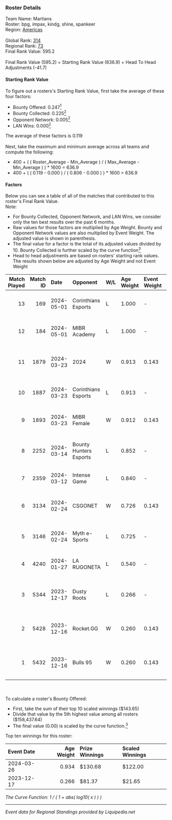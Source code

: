 ### Roster Details<br />
Team Name: Martians<br />
Roster: bpg, impax, kindg, shine, spankeer<br />
Region: [Americas]( ../standings_americas.md)<br />
<br />
Global Rank: [314](../standings_global.md)<br />
Regional Rank: [73]( ../standings_americas.md)<br />
Final Rank Value:  595.2<br />
<br />
Final Rank Value (595.2) = Starting Rank Value (636.9) + Head To Head Adjustments (-41.7)<br />

#### Starting Rank Value<br />
To figure out a rosters's Starting Rank Value, first take the average of these four factors:<br />
- Bounty Offered: 0.247[<sup>1</sup>](#table2)
- Bounty Collected: 0.225[<sup>2</sup>](#table1)
- Opponent Network: 0.005[<sup>2</sup>](#table1)
- LAN Wins: 0.000[<sup>2</sup>](#table1)

The average of these factors is 0.119<br />
<br />
Next, take the maximum and minimum average across all teams and compute the following:<br />
- 400 + ( ( Roster_Average - Min_Average ) / ( Max_Average - Min_Average ) ) * 1600 = 636.9
- 400 + ( ( 0.119 - 0.000 ) / ( 0.806 - 0.000 ) ) * 1600 = 636.9


#### Factors<br />
Below you can see a table of all of the matches that contributed to this roster's Final Rank Value.<br />
Note:<br />

- For Bounty Collected, Opponent Network, and LAN Wins, we consider only the ten best results over the past 6 months.
- Raw values for those factors are multiplied by Age Weight. Bounty and Opponent Network values are also multiplied by Event Weight. The adjusted value is shown in parenthesis.
- The final value for a factor is the total of its adjusted values divided by 10. Bounty Collected is further scaled by the curve function[<sup>3</sup>](#curveFunction)
- Head to head adjustments are based on rosters' starting rank values. The results shown below are adjusted by Age Weight and not Event Weight
<span id="table1"></span><br />


| Match Played | Match ID | Date       | Opponent               | W/L | Age Weight | Event Weight | Bounty Collected | Opponent Network | LAN Wins      | H2H Adj. | Roster                                  |
| -: | -: | :- | :- | :- | :- | :- | :- | :- | :- | -: | :- |
|           13 |      169 | 2024-05-01 | Corinthians Esports    | L   | 1.000      | -            | -                | -                | -             |   -13.90 | bpg, impax, kindg, shine, spankeer      |
|           12 |      184 | 2024-05-01 | MIBR Academy           | L   | 1.000      | -            | -                | -                | -             |   -11.23 | bpg, impax, kindg, shine, spankeer      |
|           11 |     1879 | 2024-03-23 | 2024                   | W   | 0.913      | 0.143        | 0.001 (0.000)    | 0.130 (0.017)    | false (0.000) |    14.17 | DANVIET, farias, Lineko, PremiuM, xns   |
|           10 |     1887 | 2024-03-23 | Corinthians Esports    | L   | 0.913      | -            | -                | -                | -             |   -11.28 | abr, CutzMeretz, desh, legy, Leomonster |
|            9 |     1893 | 2024-03-23 | MIBR Female            | W   | 0.912      | 0.143        | 0.027 (0.004)    | 0.199 (0.026)    | false (0.000) |    17.74 | bpg, impax, kindg, shine, spankeer      |
|            8 |     2252 | 2024-03-14 | Bounty Hunters Esports | L   | 0.852      | -            | -                | -                | -             |   -16.06 | cAnnon, impax, kindg, shine, spankeer   |
|            7 |     2359 | 2024-03-12 | Intense Game           | L   | 0.840      | -            | -                | -                | -             |    -8.15 | bsd, ckzao, diozera, mxa, Roz           |
|            6 |     3134 | 2024-02-24 | CSGONET                | W   | 0.726      | 0.143        | 0.000 (0.000)    | 0.032 (0.003)    | false (0.000) |     6.84 | cAnnon, impax, kindg, shine, spankeer   |
|            5 |     3146 | 2024-02-24 | Myth e-Sports          | L   | 0.725      | -            | -                | -                | -             |   -11.37 | crownzera, Farw, MyRoN, nz1, zhoki      |
|            4 |     4240 | 2024-01-27 | LA RUGONETA            | L   | 0.540      | -            | -                | -                | -             |   -10.45 | abizz, BK1, KAISER, naz, relentless     |
|            3 |     5344 | 2023-12-17 | Dusty Roots            | L   | 0.266      | -            | -                | -                | -             |    -3.74 | cAnnon, impax, kindg, shine, spankeer   |
|            2 |     5428 | 2023-12-16 | Rocket.GG              | W   | 0.260      | 0.143        | 0.001 (0.000)    | 0.070 (0.003)    | false (0.000) |     4.01 | cAnnon, impax, kindg, shine, spankeer   |
|            1 |     5432 | 2023-12-16 | Bulls 95               | W   | 0.260      | 0.143        | 0.000 (0.000)    | 0.000 (0.000)    | false (0.000) |     1.71 | cAnnon, impax, kindg, shine, spankeer   |

<br />
<span id="table2"></span><br />
To calculate a roster's Bounty Offered:<br />

- First, take the sum of their top 10 scaled winnings ($143.65)
- Divide that value by the 5th highest value among all rosters ($158,437.64)
- The final value (0.00) is scaled by the curve function.[<sup>3</sup>](#curveFunction)

Top ten winnings for this roster:<br />

| Event Date | Age Weight | Prize Winnings | Scaled Winnings |
| :- | -: | :- | :- |
| 2024-03-26 |      0.934 | $130.68        | $122.00         |
| 2023-12-17 |      0.266 | $81.37         | $21.65          |


<span id="curveFunction"></span>_The Curve Function: 1 / ( 1 + abs( log10( x ) ) )_<br />

---
_Event data for Regional Standings provided by Liquipedia.net_<br />
